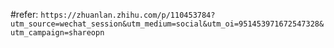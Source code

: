 #refer:
`https://zhuanlan.zhihu.com/p/110453784?utm_source=wechat_session&utm_medium=social&utm_oi=951453971672547328&utm_campaign=shareopn`